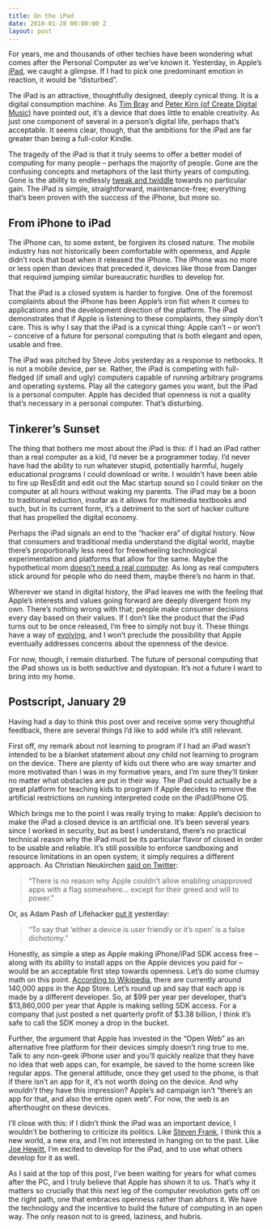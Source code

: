 ```yaml
---
title: On the iPad
date: 2010-01-28 00:00:00 Z
layout: post
---
```





For years, me and thousands of other techies have been wondering what comes after the Personal Computer as we’ve known it. Yesterday, in Apple’s [iPad](http://apple.com/ipad/), we caught a glimpse. If I had to pick one predominant emotion in reaction, it would be “disturbed”.

The iPad is an attractive, thoughtfully designed, deeply cynical thing. It is a digital consumption machine. As [Tim Bray](http://www.tbray.org/ongoing/When/201x/2010/01/27/iPad) and [Peter Kirn (of Create Digital Music)](http://createdigitalmusic.com/2010/01/27/how-a-great-product-can-be-bad-news-apple-ipad-and-the-closed-mac/) have pointed out, it’s a device that does little to enable creativity. As just one component of several in a person’s digital life, perhaps that’s acceptable. It seems clear, though, that the ambitions for the iPad are far greater than being a full-color Kindle.

The tragedy of the iPad is that it truly seems to offer a better model of computing for many people – perhaps the majority of people. Gone are the confusing concepts and metaphors of the last thirty years of computing. Gone is the ability to endlessly [tweak and twiddle](http://mrgan.tumblr.com/post/357323170/free) towards no particular gain. The iPad is simple, straightforward, maintenance-free; everything that’s been proven with the success of the iPhone, but more so.

From iPhone to iPad
-------------------

The iPhone can, to some extent, be forgiven its closed nature. The mobile industry has not historically been comfortable with openness, and Apple didn’t rock that boat when it released the iPhone. The iPhone was no more or less open than devices that preceded it, devices like those from Danger that required jumping similar bureaucratic hurdles to develop for.

That the iPad is a closed system is harder to forgive. One of the foremost complaints about the iPhone has been Apple’s iron fist when it comes to applications and the development direction of the platform. The iPad demonstrates that if Apple is listening to these complaints, they simply don’t care. This is why I say that the iPad is a cynical thing: Apple can’t – or won’t – conceive of a future for personal computing that is both elegant and open, usable and free.

The iPad was pitched by Steve Jobs yesterday as a response to netbooks. It is not a mobile device, per se. Rather, the iPad is competing with full-fledged (if small and ugly) computers capable of running arbitrary programs and operating systems. Play all the category games you want, but the iPad is a personal computer. Apple has decided that openness is not a quality that’s necessary in a personal computer. That’s disturbing.

Tinkerer’s Sunset
-----------------

The thing that bothers me most about the iPad is this: if I had an iPad rather than a real computer as a kid, I’d never be a programmer today. I’d never have had the ability to run whatever stupid, potentially harmful, hugely educational programs I could download or write. I wouldn’t have been able to fire up ResEdit and edit out the Mac startup sound so I could tinker on the computer at all hours without waking my parents. The iPad may be a boon to traditional eduction, insofar as it allows for multimedia textbooks and such, but in its current form, it’s a detriment to the sort of hacker culture that has propelled the digital economy.

Perhaps the iPad signals an end to the “hacker era” of digital history. Now that consumers and traditional media understand the digital world, maybe there’s proportionally less need for freewheeling technological experimentation and platforms that allow for the same. Maybe the hypothetical mom [doesn’t need a real computer](http://danieltenner.com/posts/0015-ipad-an-apple-for-mom.html). As long as real computers stick around for people who do need them, maybe there’s no harm in that.

Wherever we stand in digital history, the iPad leaves me with the feeling that Apple’s interests and values going forward are deeply divergent from my own. There’s nothing wrong with that; people make consumer decisions every day based on their values. If I don’t like the product that the iPad turns out to be once released, I’m free to simply not buy it. These things have a way of [evolving](http://cruftbox.com/blog/archives/001592.html#001592), and I won’t preclude the possibility that Apple eventually addresses concerns about the openness of the device.

For now, though, I remain disturbed. The future of personal computing that the iPad shows us is both seductive and dystopian. It’s not a future I want to bring into my home.

Postscript, January 29
----------------------

Having had a day to think this post over and receive some very thoughtful feedback, there are several things I’d like to add while it’s still relevant.

First off, my remark about not learning to program if I had an iPad wasn’t intended to be a blanket statement about *any* child not learning to program on the device. There are plenty of kids out there who are way smarter and more motivated than I was in my formative years, and I’m sure they’ll tinker no matter what obstacles are put in their way. The iPad could actually be a great platform for teaching kids to program if Apple decides to remove the artificial restrictions on running interpreted code on the iPad/iPhone OS.

Which brings me to the point I was really trying to make: Apple’s decision to make the iPad a closed device is an artificial one. It’s been several years since I worked in security, but as best I understand, there’s no practical technical reason why the iPad must be its particular flavor of closed in order to be usable and reliable. It’s still possible to enforce sandboxing and resource limitations in an open system; it simply requires a different approach. As Christian Neukirchen [said on Twitter](http://twitter.com/chneukirchen/status/8358945171):

> “There is no reason why Apple couldn’t allow enabling unapproved apps with a flag somewhere… except for their greed and will to power.”

Or, as Adam Pash of Lifehacker [put it](http://lifehacker.com/5458690/the-problem-with-the-apple-ipad) yesterday:

> “To say that ‘either a device is user friendly or it’s open’ is a false dichotomy.”

Honestly, as simple a step as Apple making iPhone/iPad SDK access free – along with its ability to install apps on the Apple devices you paid for – would be an acceptable first step towards openness. Let’s do some clumsy math on this point. [According to Wikipedia](http://en.wikipedia.org/wiki/App_Store), there are currently around 140,000 apps in the App Store. Let’s round up and say that each app is made by a different developer. So, at $99 per year per developer, that’s $13,860,000 per year that Apple is making selling SDK access. For a company that just posted a net quarterly profit of $3.38 billion, I think it’s safe to call the SDK money a drop in the bucket.

Further, the argument that Apple has invested in the “Open Web” as an alternative free platform for their devices simply doesn’t ring true to me. Talk to any non-geek iPhone user and you’ll quickly realize that they have no idea that web apps can, for example, be saved to the home screen like regular apps. The general attitude, once they get used to the phone, is that if there isn’t an app for it, it’s not worth doing on the device. And why *wouldn’t* they have this impression? Apple’s ad campaign isn’t “there’s an app for that, and also the entire open web”. For now, the web is an afterthought on these devices.

I’ll close with this: if I didn’t think the iPad was an important device, I wouldn’t be bothering to criticize its politics. Like [Steven Frank](http://stevenf.tumblr.com/post/359224392/i-need-to-talk-to-you-about-computers-ive-been), I think this a new world, a new era, and I’m not interested in hanging on to the past. Like [Joe Hewitt](http://joehewitt.com/post/ipad/), I’m excited to develop for the iPad, and to use what others develop for it as well.

As I said at the top of this post, I’ve been waiting for years for what comes after the PC, and I truly believe that Apple has shown it to us. That’s why it matters so crucially that this next leg of the computer revolution gets off on the right path, one that embraces openness rather than abhors it. We have the technology and the incentive to build the future of computing in an open way. The only reason not to is greed, laziness, and hubris.

